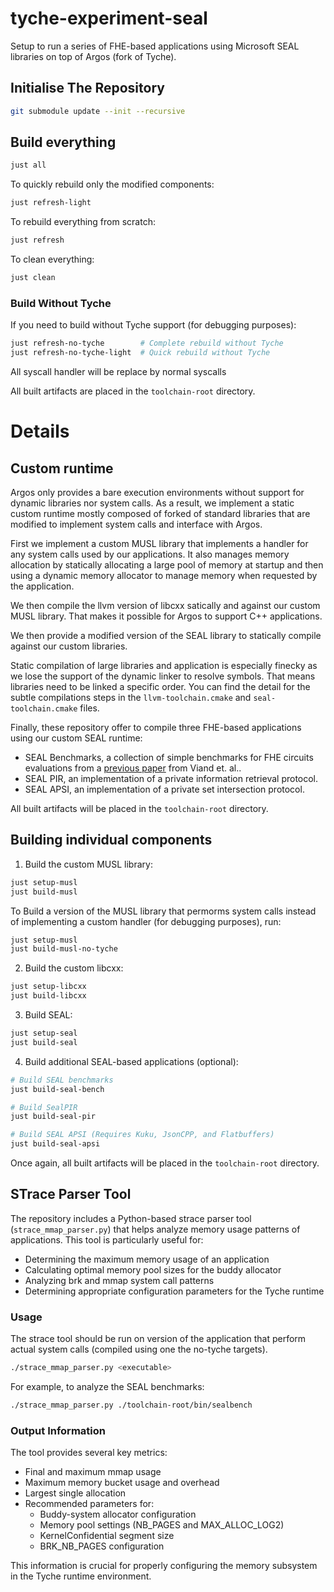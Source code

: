 # tyche-experiment-seal
Setup to run a series of FHE-based applications using Microsoft SEAL libraries on top of Argos (fork of Tyche).

## Initialise The Repository

```bash
git submodule update --init --recursive
```

## Build everything

```bash
just all
```

To quickly rebuild only the modified components:
```bash
just refresh-light
```

To rebuild everything from scratch:
```bash
just refresh
```

To clean everything:
```bash
just clean
```

### Build Without Tyche

If you need to build without Tyche support (for debugging purposes):
```bash
just refresh-no-tyche        # Complete rebuild without Tyche
just refresh-no-tyche-light  # Quick rebuild without Tyche
```
All syscall handler will be replace by normal syscalls

All built artifacts are placed in the `toolchain-root` directory.


# Details

## Custom runtime
Argos only provides a bare execution environments without support for dynamic libraries nor system calls.
As a result, we implement a static custom runtime mostly composed of forked of standard libraries that are modified to implement system calls and interface with Argos.

First we implement a custom MUSL library that implements a handler for any system calls used by our applications.
It also manages memory allocation by statically allocating a large pool of memory at startup and then using a dynamic memory allocator to manage memory when requested by the application.

We then compile the llvm version of libcxx satically and against our custom MUSL library.
That makes it possible for Argos to support C++ applications.

We then provide a modified version of the SEAL library to statically compile against our custom libraries.

Static compilation of large libraries and application is especially finecky as we lose the support of the dynamic linker to resolve symbols.
That means libraries need to be linked a specific order.
You can find the detail for the subtle compilations steps in the `llvm-toolchain.cmake` and `seal-toolchain.cmake` files.

Finally, these repository offer to compile three FHE-based applications using our custom SEAL runtime:
- SEAL Benchmarks, a collection of simple benchmarks for FHE circuits evaluations from a [previous paper](https://arxiv.org/pdf/2301.07041) from Viand et. al..
- SEAL PIR, an implementation of a private information retrieval protocol.
- SEAL APSI, an implementation of a private set intersection protocol.

All built artifacts will be placed in the `toolchain-root` directory.

## Building individual components

1. Build the custom MUSL library:
```bash
just setup-musl
just build-musl
```

To Build a version of the MUSL library that permorms system calls instead of implementing a custom handler (for debugging purposes), run:
```bash
just setup-musl
just build-musl-no-tyche
```

2. Build the custom libcxx:
```bash
just setup-libcxx
just build-libcxx
```

3. Build SEAL:
```bash
just setup-seal
just build-seal
```

4. Build additional SEAL-based applications (optional):
```bash
# Build SEAL benchmarks
just build-seal-bench

# Build SealPIR
just build-seal-pir

# Build SEAL APSI (Requires Kuku, JsonCPP, and Flatbuffers)
just build-seal-apsi
```

Once again, all built artifacts will be placed in the `toolchain-root` directory.

## STrace Parser Tool

The repository includes a Python-based strace parser tool (`strace_mmap_parser.py`) that helps analyze memory usage patterns of applications. This tool is particularly useful for:

- Determining the maximum memory usage of an application
- Calculating optimal memory pool sizes for the buddy allocator
- Analyzing brk and mmap system call patterns
- Determining appropriate configuration parameters for the Tyche runtime

### Usage

The strace tool should be run on version of the application that perform actual system calls (compiled using one the no-tyche targets).
```bash
./strace_mmap_parser.py <executable>
```

For example, to analyze the SEAL benchmarks:
```bash
./strace_mmap_parser.py ./toolchain-root/bin/sealbench
```

### Output Information

The tool provides several key metrics:

- Final and maximum mmap usage
- Maximum memory bucket usage and overhead
- Largest single allocation
- Recommended parameters for:
  - Buddy-system allocator configuration
  - Memory pool settings (NB_PAGES and MAX_ALLOC_LOG2)
  - KernelConfidential segment size
  - BRK_NB_PAGES configuration

This information is crucial for properly configuring the memory subsystem in the Tyche runtime environment.

